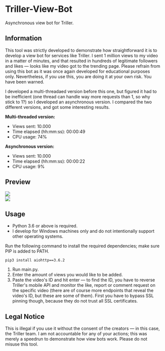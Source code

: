 # Triller-View-Bot
Asynchronous view bot for Triller.

## Information
This tool was strictly developed to demonstrate how straightforward it is to develop a view bot for services like Triller. I sent 1 million views to my video in a matter of minutes, and that resulted in hundreds of legitimate followers and likes — looks like my video got to the trending page. Please refrain from using this bot as it was once again developed for educational purposes only. Nevertheless, if you use this, you are doing it at your own risk. You have been warned.

I developed a multi-threadaed version before this one, but figured it had to be inefficient (one thread can handle way more requests than 1, so why stick to 1?) so I developed an asynchronous version. I compared the two different versions, and got some interesting results.

**Multi-threaded version:**
- Views sent: 10.000
- Time elapsed (hh:mm:ss): 00:00:49
- CPU usage: 74%

**Asynchronous version:**
- Views sent: 10.000
- Time elapsed (hh:mm:ss): 00:00:22
- CPU usage: 9%

## Preview
![](https://i.imgur.com/PnfvxCA.gif)<br>
![](https://i.imgur.com/1cxcJxy.png)

## Usage
- Python 3.6 or above is required.
- I develop for Windows machines only and do not intentionally support other operating systems.

Run the following command to install the required dependencies; make sure PIP is added to PATH.
```
pip3 install aiohttp==3.6.2
```
1. Run main.py.
2. Enter the amount of views you would like to be added.
3. Paste the video's ID and hit enter — to find the ID, you have to reverse Triller's mobile API and monitor the like, report or comment request on the specific video (there are of course more endpoints that reveal the video's ID, but these are some of them). First you have to bypass SSL pinning though, because they do not trust all SSL certificates.

## Legal Notice
This is illegal if you use it without the consent of the creators — in this case, the Triller team. I am not accountable for any of your actions; this was merely a speedrun to demonstrate how view bots work. Please do not misuse this tool.
